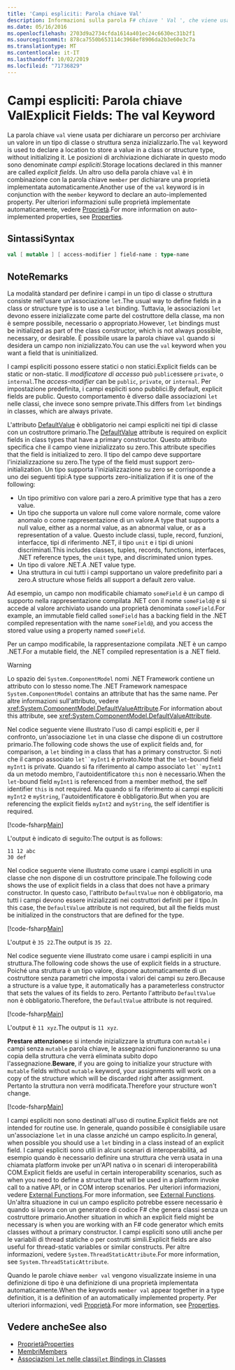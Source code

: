 ```yaml
---
title: 'Campi espliciti: Parola chiave Val'
description: Informazioni sulla parola F# chiave ' Val ', che viene usata per dichiarare un percorso in cui archiviare un valore in un tipo di classe o di struttura senza inizializzare il tipo.
ms.date: 05/16/2016
ms.openlocfilehash: 2703d9a2734cfda1614a401ec24c6630ec31b2f1
ms.sourcegitcommit: 878ca7550b653114c3968ef8906da2b3e60e3c7a
ms.translationtype: MT
ms.contentlocale: it-IT
ms.lasthandoff: 10/02/2019
ms.locfileid: "71736829"
---
```

# <a name="explicit-fields-the-val-keyword"></a><span data-ttu-id="6ed57-103">Campi espliciti: Parola chiave Val</span><span class="sxs-lookup"><span data-stu-id="6ed57-103">Explicit Fields: The val Keyword</span></span>

<span data-ttu-id="6ed57-104">La parola chiave `val` viene usata per dichiarare un percorso per archiviare un valore in un tipo di classe o struttura senza inizializzarlo.</span><span class="sxs-lookup"><span data-stu-id="6ed57-104">The `val` keyword is used to declare a location to store a value in a class or structure type, without initializing it.</span></span> <span data-ttu-id="6ed57-105">Le posizioni di archiviazione dichiarate in questo modo sono denominate *campi espliciti*.</span><span class="sxs-lookup"><span data-stu-id="6ed57-105">Storage locations declared in this manner are called *explicit fields*.</span></span> <span data-ttu-id="6ed57-106">Un altro uso della parola chiave `val` è in combinazione con la parola chiave `member` per dichiarare una proprietà implementata automaticamente.</span><span class="sxs-lookup"><span data-stu-id="6ed57-106">Another use of the `val` keyword is in conjunction with the `member` keyword to declare an auto-implemented property.</span></span> <span data-ttu-id="6ed57-107">Per ulteriori informazioni sulle proprietà implementate automaticamente, vedere [Proprietà](properties.md).</span><span class="sxs-lookup"><span data-stu-id="6ed57-107">For more information on auto-implemented properties, see [Properties](properties.md).</span></span>

## <a name="syntax"></a><span data-ttu-id="6ed57-108">Sintassi</span><span class="sxs-lookup"><span data-stu-id="6ed57-108">Syntax</span></span>

```fsharp
val [ mutable ] [ access-modifier ] field-name : type-name
```

## <a name="remarks"></a><span data-ttu-id="6ed57-109">Note</span><span class="sxs-lookup"><span data-stu-id="6ed57-109">Remarks</span></span>

<span data-ttu-id="6ed57-110">La modalità standard per definire i campi in un tipo di classe o struttura consiste nell'usare un'associazione `let`.</span><span class="sxs-lookup"><span data-stu-id="6ed57-110">The usual way to define fields in a class or structure type is to use a `let` binding.</span></span> <span data-ttu-id="6ed57-111">Tuttavia, le associazioni `let` devono essere inizializzate come parte del costruttore della classe, ma non è sempre possibile, necessario o appropriato.</span><span class="sxs-lookup"><span data-stu-id="6ed57-111">However, `let` bindings must be initialized as part of the class constructor, which is not always possible, necessary, or desirable.</span></span> <span data-ttu-id="6ed57-112">È possibile usare la parola chiave `val` quando si desidera un campo non inizializzato.</span><span class="sxs-lookup"><span data-stu-id="6ed57-112">You can use the `val` keyword when you want a field that is uninitialized.</span></span>

<span data-ttu-id="6ed57-113">I campi espliciti possono essere statici o non statici.</span><span class="sxs-lookup"><span data-stu-id="6ed57-113">Explicit fields can be static or non-static.</span></span> <span data-ttu-id="6ed57-114">Il *modificatore di accesso* può `public`essere `private`, o `internal`.</span><span class="sxs-lookup"><span data-stu-id="6ed57-114">The *access-modifier* can be `public`, `private`, or `internal`.</span></span> <span data-ttu-id="6ed57-115">Per impostazione predefinita, i campi espliciti sono pubblici.</span><span class="sxs-lookup"><span data-stu-id="6ed57-115">By default, explicit fields are public.</span></span> <span data-ttu-id="6ed57-116">Questo comportamento è diverso dalle associazioni `let` nelle classi, che invece sono sempre private.</span><span class="sxs-lookup"><span data-stu-id="6ed57-116">This differs from `let` bindings in classes, which are always private.</span></span>

<span data-ttu-id="6ed57-117">L'attributo [DefaultValue](https://msdn.microsoft.com/library/a3a3307b-8c05-441e-b109-245511614d58) è obbligatorio nei campi espliciti nei tipi di classe con un costruttore primario.</span><span class="sxs-lookup"><span data-stu-id="6ed57-117">The [DefaultValue](https://msdn.microsoft.com/library/a3a3307b-8c05-441e-b109-245511614d58) attribute is required on explicit fields in class types that have a primary constructor.</span></span> <span data-ttu-id="6ed57-118">Questo attributo specifica che il campo viene inizializzato su zero.</span><span class="sxs-lookup"><span data-stu-id="6ed57-118">This attribute specifies that the field is initialized to zero.</span></span> <span data-ttu-id="6ed57-119">Il tipo del campo deve supportare l'inizializzazione su zero.</span><span class="sxs-lookup"><span data-stu-id="6ed57-119">The type of the field must support zero-initialization.</span></span> <span data-ttu-id="6ed57-120">Un tipo supporta l'inizializzazione su zero se corrisponde a uno dei seguenti tipi:</span><span class="sxs-lookup"><span data-stu-id="6ed57-120">A type supports zero-initialization if it is one of the following:</span></span>

- <span data-ttu-id="6ed57-121">Un tipo primitivo con valore pari a zero.</span><span class="sxs-lookup"><span data-stu-id="6ed57-121">A primitive type that has a zero value.</span></span>
- <span data-ttu-id="6ed57-122">Un tipo che supporta un valore null come valore normale, come valore anomalo o come rappresentazione di un valore.</span><span class="sxs-lookup"><span data-stu-id="6ed57-122">A type that supports a null value, either as a normal value, as an abnormal value, or as a representation of a value.</span></span> <span data-ttu-id="6ed57-123">Questo include classi, tuple, record, funzioni, interfacce, tipi di riferimento .NET, il tipo `unit` e i tipi di unioni discriminati.</span><span class="sxs-lookup"><span data-stu-id="6ed57-123">This includes classes, tuples, records, functions, interfaces, .NET reference types, the `unit` type, and discriminated union types.</span></span>
- <span data-ttu-id="6ed57-124">Un tipo di valore .NET.</span><span class="sxs-lookup"><span data-stu-id="6ed57-124">A .NET value type.</span></span>
- <span data-ttu-id="6ed57-125">Una struttura in cui tutti i campi supportano un valore predefinito pari a zero.</span><span class="sxs-lookup"><span data-stu-id="6ed57-125">A structure whose fields all support a default zero value.</span></span>

<span data-ttu-id="6ed57-126">Ad esempio, un campo non modificabile chiamato `someField` è un campo di supporto nella rappresentazione compilata .NET con il nome `someField@` e si accede al valore archiviato usando una proprietà denominata `someField`.</span><span class="sxs-lookup"><span data-stu-id="6ed57-126">For example, an immutable field called `someField` has a backing field in the .NET compiled representation with the name `someField@`, and you access the stored value using a property named `someField`.</span></span>

<span data-ttu-id="6ed57-127">Per un campo modificabile, la rappresentazione compilata .NET è un campo .NET.</span><span class="sxs-lookup"><span data-stu-id="6ed57-127">For a mutable field, the .NET compiled representation is a .NET field.</span></span>

> [!WARNING]
> <span data-ttu-id="6ed57-128">Lo spazio dei `System.ComponentModel` nomi .NET Framework contiene un attributo con lo stesso nome.</span><span class="sxs-lookup"><span data-stu-id="6ed57-128">The .NET Framework namespace `System.ComponentModel` contains an attribute that has the same name.</span></span> <span data-ttu-id="6ed57-129">Per altre informazioni sull'attributo, vedere <xref:System.ComponentModel.DefaultValueAttribute>.</span><span class="sxs-lookup"><span data-stu-id="6ed57-129">For information about this attribute, see <xref:System.ComponentModel.DefaultValueAttribute>.</span></span>

<span data-ttu-id="6ed57-130">Nel codice seguente viene illustrato l'uso di campi espliciti e, per il confronto, un'associazione `let` in una classe che dispone di un costruttore primario.</span><span class="sxs-lookup"><span data-stu-id="6ed57-130">The following code shows the use of explicit fields and, for comparison, a `let` binding in a class that has a primary constructor.</span></span> <span data-ttu-id="6ed57-131">Si noti che il campo associato `let``myInt1` è privato.</span><span class="sxs-lookup"><span data-stu-id="6ed57-131">Note that the `let`-bound field `myInt1` is private.</span></span> <span data-ttu-id="6ed57-132">Quando si fa riferimento al campo associato `let``myInt1` da un metodo membro, l'autoidentificatore `this` non è necessario.</span><span class="sxs-lookup"><span data-stu-id="6ed57-132">When the `let`-bound field `myInt1` is referenced from a member method, the self identifier `this` is not required.</span></span> <span data-ttu-id="6ed57-133">Ma quando si fa riferimento ai campi espliciti `myInt2` e `myString`, l'autoidentificatore è obbligatorio.</span><span class="sxs-lookup"><span data-stu-id="6ed57-133">But when you are referencing the explicit fields `myInt2` and `myString`, the self identifier is required.</span></span>

[!code-fsharp[Main](~/samples/snippets/fsharp/lang-ref-2/snippet6701.fs)]

<span data-ttu-id="6ed57-134">L'output è indicato di seguito:</span><span class="sxs-lookup"><span data-stu-id="6ed57-134">The output is as follows:</span></span>

```console
11 12 abc
30 def
```

<span data-ttu-id="6ed57-135">Nel codice seguente viene illustrato come usare i campi espliciti in una classe che non dispone di un costruttore principale.</span><span class="sxs-lookup"><span data-stu-id="6ed57-135">The following code shows the use of explicit fields in a class that does not have a primary constructor.</span></span> <span data-ttu-id="6ed57-136">In questo caso, l'attributo `DefaultValue` non è obbligatorio, ma tutti i campi devono essere inizializzati nei costruttori definiti per il tipo.</span><span class="sxs-lookup"><span data-stu-id="6ed57-136">In this case, the `DefaultValue` attribute is not required, but all the fields must be initialized in the constructors that are defined for the type.</span></span>

[!code-fsharp[Main](~/samples/snippets/fsharp/lang-ref-2/snippet6702.fs)]

<span data-ttu-id="6ed57-137">L'output è `35 22`.</span><span class="sxs-lookup"><span data-stu-id="6ed57-137">The output is `35 22`.</span></span>

<span data-ttu-id="6ed57-138">Nel codice seguente viene illustrato come usare i campi espliciti in una struttura.</span><span class="sxs-lookup"><span data-stu-id="6ed57-138">The following code shows the use of explicit fields in a structure.</span></span> <span data-ttu-id="6ed57-139">Poiché una struttura è un tipo valore, dispone automaticamente di un costruttore senza parametri che imposta i valori dei campi su zero.</span><span class="sxs-lookup"><span data-stu-id="6ed57-139">Because a structure is a value type, it automatically has a parameterless constructor that sets the values of its fields to zero.</span></span> <span data-ttu-id="6ed57-140">Pertanto l'attributo `DefaultValue` non è obbligatorio.</span><span class="sxs-lookup"><span data-stu-id="6ed57-140">Therefore, the `DefaultValue` attribute is not required.</span></span>

[!code-fsharp[Main](~/samples/snippets/fsharp/lang-ref-2/snippet6703.fs)]

<span data-ttu-id="6ed57-141">L'output è `11 xyz`.</span><span class="sxs-lookup"><span data-stu-id="6ed57-141">The output is `11 xyz`.</span></span>

<span data-ttu-id="6ed57-142">**Prestare attenzione**se si intende inizializzare la struttura con `mutable` i campi senza `mutable` parola chiave, le assegnazioni funzioneranno su una copia della struttura che verrà eliminata subito dopo l'assegnazione.</span><span class="sxs-lookup"><span data-stu-id="6ed57-142">**Beware**, if you are going to initialize your structure with `mutable` fields without `mutable` keyword, your assignments will work on a copy of the structure which will be discarded right after assignment.</span></span> <span data-ttu-id="6ed57-143">Pertanto la struttura non verrà modificata.</span><span class="sxs-lookup"><span data-stu-id="6ed57-143">Therefore your structure won't change.</span></span>

[!code-fsharp[Main](~/samples/snippets/fsharp/lang-ref-2/snippet6704.fs)]

<span data-ttu-id="6ed57-144">I campi espliciti non sono destinati all'uso di routine.</span><span class="sxs-lookup"><span data-stu-id="6ed57-144">Explicit fields are not intended for routine use.</span></span> <span data-ttu-id="6ed57-145">In generale, quando possibile è consigliabile usare un'associazione `let` in una classe anziché un campo esplicito.</span><span class="sxs-lookup"><span data-stu-id="6ed57-145">In general, when possible you should use a `let` binding in a class instead of an explicit field.</span></span> <span data-ttu-id="6ed57-146">I campi espliciti sono utili in alcuni scenari di interoperabilità, ad esempio quando è necessario definire una struttura che verrà usata in una chiamata platform invoke per un'API nativa o in scenari di interoperabilità COM.</span><span class="sxs-lookup"><span data-stu-id="6ed57-146">Explicit fields are useful in certain interoperability scenarios, such as when you need to define a structure that will be used in a platform invoke call to a native API, or in COM interop scenarios.</span></span> <span data-ttu-id="6ed57-147">Per ulteriori informazioni, vedere [External Functions](../functions/external-functions.md).</span><span class="sxs-lookup"><span data-stu-id="6ed57-147">For more information, see [External Functions](../functions/external-functions.md).</span></span> <span data-ttu-id="6ed57-148">Un'altra situazione in cui un campo esplicito potrebbe essere necessario è quando si lavora con un generatore di codice F# che genera classi senza un costruttore primario.</span><span class="sxs-lookup"><span data-stu-id="6ed57-148">Another situation in which an explicit field might be necessary is when you are working with an F# code generator which emits classes without a primary constructor.</span></span> <span data-ttu-id="6ed57-149">I campi espliciti sono utili anche per le variabili di thread statiche o per costrutti simili.</span><span class="sxs-lookup"><span data-stu-id="6ed57-149">Explicit fields are also useful for thread-static variables or similar constructs.</span></span> <span data-ttu-id="6ed57-150">Per altre informazioni, vedere `System.ThreadStaticAttribute`.</span><span class="sxs-lookup"><span data-stu-id="6ed57-150">For more information, see `System.ThreadStaticAttribute`.</span></span>

<span data-ttu-id="6ed57-151">Quando le parole chiave `member val` vengono visualizzate insieme in una definizione di tipo è una definizione di una proprietà implementata automaticamente.</span><span class="sxs-lookup"><span data-stu-id="6ed57-151">When the keywords `member val` appear together in a type definition, it is a definition of an automatically implemented property.</span></span> <span data-ttu-id="6ed57-152">Per ulteriori informazioni, vedi [Proprietà](properties.md).</span><span class="sxs-lookup"><span data-stu-id="6ed57-152">For more information, see [Properties](properties.md).</span></span>

## <a name="see-also"></a><span data-ttu-id="6ed57-153">Vedere anche</span><span class="sxs-lookup"><span data-stu-id="6ed57-153">See also</span></span>

- [<span data-ttu-id="6ed57-154">Proprietà</span><span class="sxs-lookup"><span data-stu-id="6ed57-154">Properties</span></span>](properties.md)
- [<span data-ttu-id="6ed57-155">Membri</span><span class="sxs-lookup"><span data-stu-id="6ed57-155">Members</span></span>](index.md)
- [<span data-ttu-id="6ed57-156">Associazioni `let` nelle classi</span><span class="sxs-lookup"><span data-stu-id="6ed57-156">`let` Bindings in Classes</span></span>](let-bindings-in-classes.md)
